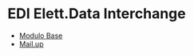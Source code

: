 # EDI Elett.Data Interchange
- [Modulo Base](Sorgenti/DOC/TA/B£AMO/EDBASE.md)
- [Mail.up](Sorgenti/DOC/TA/B£AMO/EDMAIL.md)
